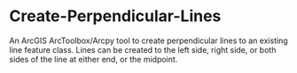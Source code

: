 # Create-Perpendicular-Lines
An ArcGIS ArcToolbox/Arcpy tool to create perpendicular lines to an existing line feature class.
Lines can be created to the left side, right side, or both sides of the line at either end, or the midpoint.
